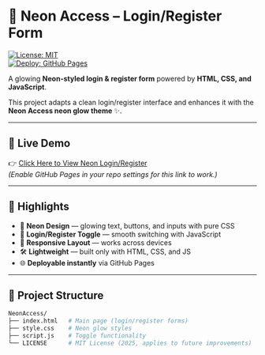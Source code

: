 # 🌟 Neon Access – Login/Register Form  

[![License: MIT](https://img.shields.io/badge/License-MIT-green.svg)](LICENSE)  
[![Deploy: GitHub Pages](https://img.shields.io/badge/Deploy-GitHub%20Pages-blue)](https://tharani002.github.io/NeonAccess/)  

A glowing **Neon-styled login & register form** powered by **HTML, CSS, and JavaScript**.  

This project adapts a clean login/register interface and enhances it with the **Neon Access neon glow theme** ✨.  

---

## 🚀 Live Demo  
👉 [Click Here to View Neon Login/Register](https://tharani002.github.io/NeonAccess/)  
*(Enable GitHub Pages in your repo settings for this link to work.)*

---

## 🔦 Highlights  
- 🎨 **Neon Design** — glowing text, buttons, and inputs with pure CSS  
- 🔄 **Login/Register Toggle** — smooth switching with JavaScript  
- 📱 **Responsive Layout** — works across devices  
- 🛠 **Lightweight** — built only with HTML, CSS, and JS  
- 🌐 **Deployable instantly** via GitHub Pages  

---

## 📂 Project Structure  
```bash
NeonAccess/
├── index.html   # Main page (login/register forms)
├── style.css    # Neon glow styles
├── script.js    # Toggle functionality
└── LICENSE      # MIT License (2025, applies to future improvements)
